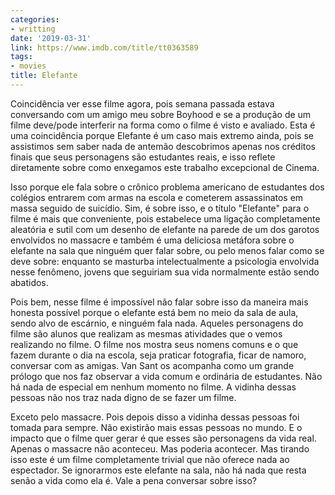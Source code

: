 ```yaml
---
categories:
- writting
date: '2019-03-31'
link: https://www.imdb.com/title/tt0363589
tags:
- movies
title: Elefante
---
```


Coincidência ver esse filme agora, pois semana passada estava conversando com um amigo meu sobre Boyhood e se a produção de um filme deve/pode interferir na forma como o filme é visto e avaliado. Esta é uma coincidência porque Elefante é um caso mais extremo ainda, pois se assistimos sem saber nada de antemão descobrimos apenas nos créditos finais que seus personagens são estudantes reais, e isso reflete diretamente sobre como enxegamos este trabalho excepcional de Cinema.

Isso porque ele fala sobre o crônico problema americano de estudantes dos colégios entrarem com armas na escola e cometerem assassinatos em massa seguido de suicídio. Sim, é sobre isso, e o título "Elefante" para o filme é mais que conveniente, pois estabelece uma ligação completamente aleatória e sutil com um desenho de elefante na parede de um dos garotos envolvidos no massacre e também é uma deliciosa metáfora sobre o elefante na sala que ninguém quer falar sobre, ou pelo menos falar como se deve sobre: enquanto se masturba intelectualmente a psicologia envolvida nesse fenômeno, jovens que seguiriam sua vida normalmente estão sendo abatidos.

Pois bem, nesse filme é impossível não falar sobre isso da maneira mais honesta possível porque o elefante está bem no meio da sala de aula, sendo alvo de escárnio, e ninguém fala nada. Aqueles personagens do filme são alunos que realizam as mesmas atividades que o vemos realizando no filme. O filme nos mostra seus nomens comuns e o que fazem durante o dia na escola, seja praticar fotografia, ficar de namoro, conversar com as amigas. Van Sant os acompanha como um grande prólogo que nos faz observar a vida comum e ordinária de estudantes. Não há nada de especial em nenhum momento no filme. A vidinha dessas pessoas não nos traz nada digno de se fazer um filme.

Exceto pelo massacre. Pois depois disso a vidinha dessas pessoas foi tomada para sempre. Não existirão mais essas pessoas no mundo. E o impacto que o filme quer gerar é que esses são personagens da vida real. Apenas o massacre não aconteceu. Mas poderia acontecer. Mas tirando isso este é um filme completamente trivial que não oferece nada ao espectador. Se ignorarmos este elefante na sala, não há nada que resta senão a vida como ela é. Vale a pena conversar sobre isso?


